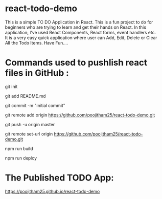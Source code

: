 # react-todo-demo
This is a simple TO DO Application in React. This is a fun project to do for beginners who are trying to learn and get their hands on React. In this application, I've used React Components, React forms, event handlers etc. It is a very easy quick application where user can Add, Edit, Delete or Clear All the Todo Items. Have Fun....

# Commands used to pushlish react files in GitHub :
git init

git add README.md

git commit -m "initial commit"

git remote add origin https://github.com/poojitham25/react-todo-demo.git

git push -u origin master

git remote set-url origin https://github.com/poojitham25/react-todo-demo.git

npm run build

npm run deploy

# The Published TODO App:
https://poojitham25.github.io/react-todo-demo


